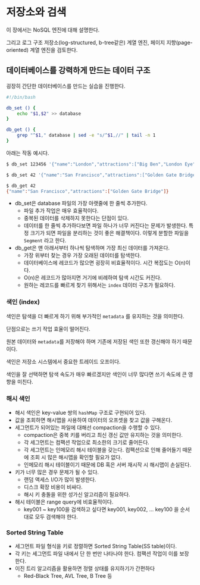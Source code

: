 # 저장소와 검색

이 장에서는 NoSQL 엔진에 대해 설명한다.

그리고 로그 구조 저장소(log-structured, b-tree같은) 계열 엔진, 페이지 지향(page-oriented) 계열 엔진을 검토한다.

## 데이터베이스를 강력하게 만드는 데이터 구조

굉장히 간단한 데이터베이스를 만드는 실습을 진행한다.

```bash
#!/bin/bash

db_set () {
    echo "$1,$2" >> database
}

db_get () {
    grep "^$1," database | sed -e "s/^$1,//" | tail -n 1
}
```

아래는 작동 예시다.

```bash
$ db_set 123456 '{"name":"London","attractions":["Big Ben","London Eye"]}'

$ db_set 42 '{"name":"San Francisco","attractions":["Golden Gate Bridge"]}'

$ db_get 42
{"name":"San Francisco","attractions":["Golden Gate Bridge"]}
```

- db_set은 database 파일의 가장 아랫줄에 한 줄씩 추가한다.
    - 파일 추가 작업은 매우 효율적이다.
    - 중복된 데이터를 삭제하지 못한다는 단점이 있다.
    - 데이터를 한 줄씩 추가하다보면 파일 하나가 너무 커진다는 문제가 발생한다. 특정 크기가 되면 파일을 분리하는 것이 좋은 해결책이다. 이렇게 분할한 파일을 `Segment` 라고 한다.
- db_get은 맨 아래서부터 하나씩 탐색하며 가장 최신 데이터를 가져온다.
    - 가장 위부터 찾는 경우 가장 오래된 데이터를 탐색한다.
    - 데이터베이스에 레코드가 많으면 굉장히 비효율적이다. 시간 복잡도는 O(n)이다.
    - O(n)은 레코드가 많아지면 거기에 비례하여 탐색 시간도 커진다.
    - 원하는 레코드를 빠르게 찾기 위해서는 `index` 데이터 구조가 필요하다.

### 색인 (index)

색인은 탐색을 더 빠르게 하기 위해 부가적인 `metadata` 를 유지하는 것을 의미한다.

단점으로는 쓰기 작업 효율이 떨어진다.

원본 데이터와 `metadata`를 저장해야 하며 기존에 저장된 색인 또한 갱신해야 하기 때문이다.

색인은 저장소 시스템에서 중요한 트레이드 오프이다.

색인을 잘 선택하면 탐색 속도가 매우 빠르겠지만 색인이 너무 많다면 쓰기 속도에 큰 영향을 미친다.

### 해시 색인

- 해시 색인은 key-value 쌍의 `hashMap` 구조로 구현되어 있다.
- 값을 조회하면 해시맵을 사용하여 데이터의 오프셋을 찾고 값을 구해온다.
- 세그먼트가 되어있는 파일에 대해선 compaction을 수행할 수 있다.
    - compaction은 중복 키를 버리고 최신 갱신 값만 유지하는 것을 의미한다.
    - 각 세그먼트는 컴팩션 작업으로 최소한의 크기로 줄어든다.
    - 각 세그먼트는 인메모리 해시 테이블을 갖는다. 컴팩션으로 인해 줄어들기 때문에 조회 시 많은 해시맵을 확인할 필요가 없다.
    - 인메모리 해시 테이블이기 때문에 DB 혹은 서버 재시작 시 해시맵이 손실된다.
- 키가 너무 많은 경우 문제가 될 수 있다.
    - 랜덤 액세스 I/O가 많이 발생한다.
    - 디스크 확장 비용이 비싸다.
    - 해시 키 충돌을 위한 성가신 알고리즘이 필요하다.
- 해시 테이블은 range query에 비효율적이다.
    - key001 ~ key100을 검색하고 싶다면 key001, key002, ... key100 을 순서대로 모두 검색해야 한다.

### Sorted String Table

- 세그먼트 파일 형식을 키로 정렬하면 Sorted String Table(SS table)이다.
- 각 키는 세그먼트 파일 내에서 단 한 번만 나타나야 한다. 컴팩션 작업이 이를 보장한다.
- 이진 트리 알고리즘을 활용하면 정렬 상태를 유지하기가 간편하다
    - Red-Black Tree, AVL Tree, B Tree 등
